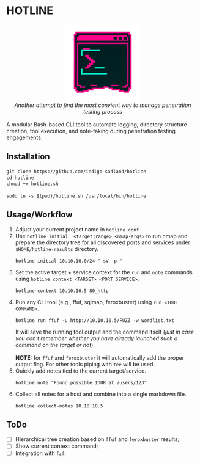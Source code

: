 # HOTLINE
<div align=center>
    <img src="./assets/logo.png" width="200" />
</div>   
<div align=center> 
    <i>Another attempt to find the most convient way to manage penetration testing process</i>
</div>
<br>
A modular Bash-based CLI tool to automate logging, directory structure creation, tool execution, and note-taking during penetration testing engagements.

## Installation
```
git clone https://github.com/indigo-sadland/hotline
cd hotline
chmod +x hotline.sh

sudo ln -s $(pwd)/hotline.sh /usr/local/bin/hotline
```
## Usage/Workflow
1. Adjust your current project name in `hotline.conf`
2. Use `hotline initial  <target|range> <nmap-args>` to run nmap and prepare the directory tree for all discovered ports and services under `$HOME/hotline-results` directory.
    ```
    hotline initial 10.10.10.0/24 "-sV -p-"
    ```
3. Set the active target + service context for the `run` and `note` commands using `hotline context <TARGET> <PORT_SERVICE>`.
    ```
    hotline context 10.10.10.5 80_http
    ```
4. Run any CLI tool (e.g., ffuf, sqlmap, feroxbuster) using `run <TOOL COMMAND>`.
    ```
    hotline run ffuf -u http://10.10.10.5/FUZZ -w wordlist.txt
    ```
    It will save the running tool output and the command itself (*just in case you can't remember whether you have already launched such a command on the target or not*).\
    \
    **NOTE:** for `ffuf` and `feroxbuster` it will automatically add the proper output flag. For other tools piping with `tee` will be used.
5. Quickly add notes tied to the current target/service.
    ```
    hotline note "Found possible IDOR at /users/123"
    ```
6. Collect all notes for a host and combine into a single markdown file.
    ```
    hotline collect-notes 10.10.10.5
    ```

## ToDo
- [ ] Hierarchical tree creation based on `ffuf` and `feroxbuster` results;
- [ ] Show current context command;  
- [ ] Integration with `fzf`;
